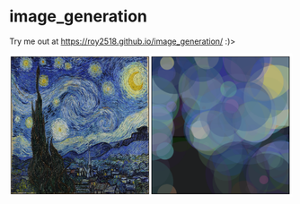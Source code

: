 # image_generation

Try me out at  https://roy2518.github.io/image_generation/ :)>

![example run on the Starry Night](img/starry_example.png)
